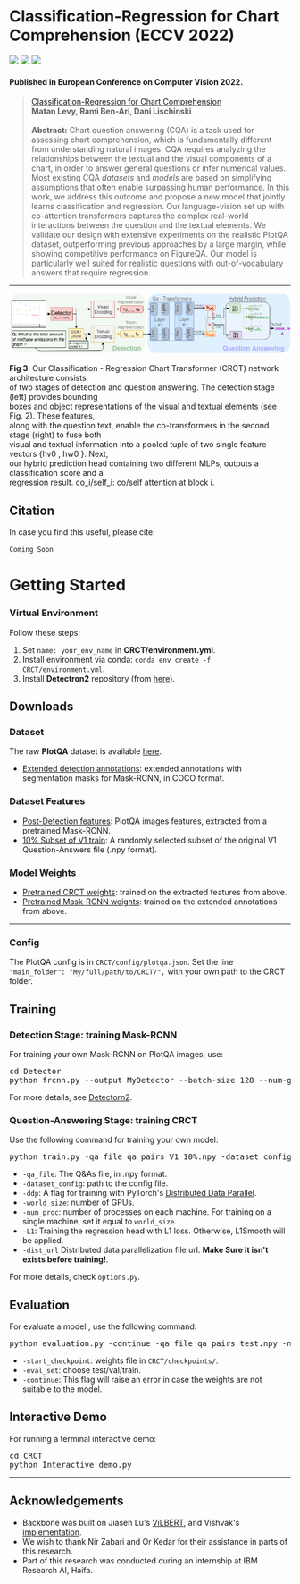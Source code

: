 


#  Classification-Regression for Chart Comprehension (ECCV 2022)
<a href="https://arxiv.org/abs/2111.14792"><img src="https://img.shields.io/badge/arXiv-2111.14792-b31b1b.svg"></a>
<a href="https://opensource.org/licenses/MIT"><img src="https://img.shields.io/badge/License-MIT-yellow.svg"></a>
<a href="https://pytorch.org/"><img src="https://img.shields.io/badge/PyTorch->=1.6.0-Red?logo=pytorch"></a>

#### Published in European Conference on Computer Vision 2022.

> [Classification-Regression for Chart Comprehension](https://arxiv.org/abs/2111.14792) <br />
> **Matan Levy, Rami Ben-Ari, Dani Lischinski**<br /><br />
> **Abstract:** Chart question answering (CQA) is a task used for assessing chart
> comprehension, which is fundamentally different from understanding
> natural images. CQA requires analyzing the relationships between the
> textual and the visual components of a chart, in order to answer
> general questions or infer numerical values. Most existing CQA
> _datasets_ and _models_ are based on simplifying assumptions that
> often enable surpassing human performance. In this work, we address
> this outcome and propose a new model that jointly learns
> classification and regression. Our language-vision set up with
> co-attention transformers captures the complex real-world interactions
> between the question and the textual elements. We validate our design
> with extensive experiments on the realistic PlotQA dataset,
> outperforming previous approaches by a large margin, while showing
> competitive performance on FigureQA. Our model is particularly well
> suited for realistic questions with out-of-vocabulary answers that
> require regression.
<hr />
<img src="images/arc.png" alt="CRCT architecture, from the original paper.">

**Fig 3**: Our Classification - Regression Chart Transformer (CRCT) network architecture consists  
of two stages of detection and question answering. The detection stage (left) provides bounding  
boxes and object representations of the visual and textual elements (see Fig. 2). These features,  
along with the question text, enable the co-transformers in the second stage (right) to fuse both  
visual and textual information into a pooled tuple of two single feature vectors {hv0 , hw0 }. Next,  
our hybrid prediction head containing two different MLPs, outputs a classification score and a  
regression result. co_i/self_i: co/self attention at block i.

## Citation ##
In case you find this useful, please cite:
``` 
Coming Soon
```
# Getting Started #

### Virtual Environment ###
Follow these steps:
1. Set `name: your_env_name` in **CRCT/environment.yml**.
2. Install environment via conda: `conda env create -f CRCT/environment.yml`.
3. Install **Detectron2**  repository (from [here](https://github.com/facebookresearch/detectron2/blob/main/INSTALL.md)).

## Downloads ##
### Dataset ###  
The raw **PlotQA** dataset is available [here](https://github.com/NiteshMethani/PlotQA).
- [Extended detection annotations](https://drive.google.com/drive/folders/1N5TFoNxvQxNhveq-soU_n78qzibWfkDw?usp=sharing): extended annotations with segmentation masks for Mask-RCNN, in COCO format.

### Dataset Features ###
- [Post-Detection features](https://drive.google.com/drive/folders/1izDliZozv9ArdVNmWUQWGMNKPqw7Pf79?usp=sharing): PlotQA images features, extracted from a pretrained Mask-RCNN.
- [10% Subset of V1 train](https://drive.google.com/drive/folders/1VoJVGbquD6apGiecscDf4rOSX6Ih6-D3?usp=sharing): A randomly selected subset of the original V1 Question-Answers file (.npy format).
### Model Weights ###
- [Pretrained CRCT weights](https://drive.google.com/drive/folders/10eXEpJPA_p1jMte6mldkN3qLpP70xkH-?usp=sharing): trained on the extracted features from above.
- [Pretrained Mask-RCNN weights](https://drive.google.com/drive/folders/1p-NUAmsYuAf_RWP2MTh4LM05oiS4bY7Y?usp=sharing): trained on the extended annotations from above.

<hr />

### Config ###
The PlotQA config is in `CRCT/config/plotqa.json`. Set the line `"main_folder": "My/full/path/to/CRCT/",` with your own path to the CRCT folder.
## Training ##
### Detection Stage: training Mask-RCNN ###
For training your own Mask-RCNN on PlotQA images, use:
<pre>cd Detector
python frcnn.py --output MyDetector --batch-size 128 --num-gpus 4</pre>
For more details, see [Detectorn2](https://github.com/facebookresearch/detectron2).
### Question-Answering Stage: training CRCT ###
Use the following command for training your own model:<br />
<pre>python train.py -qa_file qa_pairs_V1_10%.npy -dataset_config config/plotqa.json -batch_size 80 -save_name MyOwnCRCT -num_workers 2 -ddp -world_size 4 -num_proc 4 -L1</pre>
- `-qa_file`: The Q&As file, in .npy format.
- `-dataset_config`: path to the config file.
- `-ddp`: A flag for training with PyTorch's [Distributed Data Parallel](https://pytorch.org/tutorials/intermediate/ddp_tutorial.html).
- `-world_size`: number of GPUs.
- `-num_proc`: number of processes on each machine. For training on a single machine, set it equal to `world_size`.
- `-L1`: Training the regression head with L1 loss. Otherwise, L1Smooth will be applied.
- `-dist_url` Distributed data parallelization file url. **Make Sure it isn't exists before training!**.

For more details, check `options.py`.

## Evaluation ##
For evaluate a model , use the following command:
<pre>python evaluation.py -continue -qa_file qa_pairs_test.npy -num_workers 2 -ddp -world_size 4 -num_proc 4 -save_name MyEvalFolderCRCT -eval_set test -start_checkpoint crct.ckpt</pre>
- `-start_checkpoint`: weights file in `CRCT/checkpoints/`.
- `-eval_set`: choose test/val/train.
- `-continue`: This flag will raise an error in case the weights are not suitable to the model.

## Interactive Demo ##
For running a terminal interactive demo:
<pre>cd CRCT<br />python Interactive_demo.py</pre>
<hr />

## Acknowledgements ##
- Backbone was built on Jiasen Lu's [ViLBERT](https://github.com/jiasenlu/vilbert_beta), and Vishvak's [implementation](https://github.com/vmurahari3/visdial-bert).<br />
- We wish to thank Nir Zabari and Or Kedar for their assistance in parts of this
research.
- Part of this research was conducted during an internship at IBM Research AI, Haifa.
